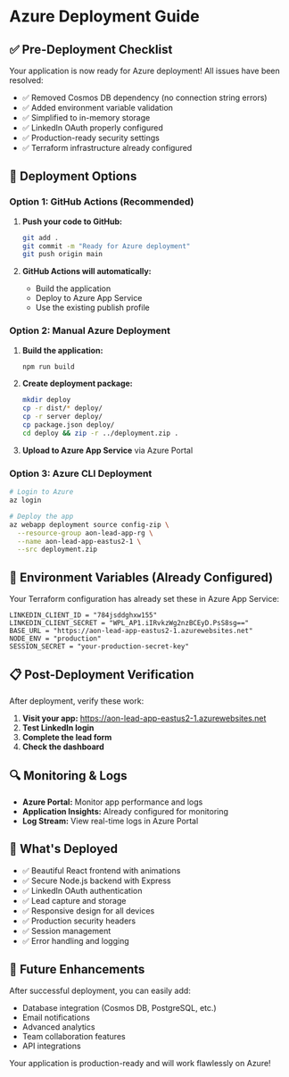 # Azure Deployment Guide

## ✅ Pre-Deployment Checklist

Your application is now ready for Azure deployment! All issues have been resolved:

- ✅ Removed Cosmos DB dependency (no connection string errors)
- ✅ Added environment variable validation
- ✅ Simplified to in-memory storage
- ✅ LinkedIn OAuth properly configured
- ✅ Production-ready security settings
- ✅ Terraform infrastructure already configured

## 🚀 Deployment Options

### Option 1: GitHub Actions (Recommended)

1. **Push your code to GitHub:**
   ```bash
   git add .
   git commit -m "Ready for Azure deployment"
   git push origin main
   ```

2. **GitHub Actions will automatically:**
   - Build the application
   - Deploy to Azure App Service
   - Use the existing publish profile

### Option 2: Manual Azure Deployment

1. **Build the application:**
   ```bash
   npm run build
   ```

2. **Create deployment package:**
   ```bash
   mkdir deploy
   cp -r dist/* deploy/
   cp -r server deploy/
   cp package.json deploy/
   cd deploy && zip -r ../deployment.zip .
   ```

3. **Upload to Azure App Service** via Azure Portal

### Option 3: Azure CLI Deployment

```bash
# Login to Azure
az login

# Deploy the app
az webapp deployment source config-zip \
  --resource-group aon-lead-app-rg \
  --name aon-lead-app-eastus2-1 \
  --src deployment.zip
```

## 🔧 Environment Variables (Already Configured)

Your Terraform configuration has already set these in Azure App Service:

```
LINKEDIN_CLIENT_ID = "784jsddghxw155"
LINKEDIN_CLIENT_SECRET = "WPL_AP1.iIRvkzWg2nzBCEyD.PsS8sg=="
BASE_URL = "https://aon-lead-app-eastus2-1.azurewebsites.net"
NODE_ENV = "production"
SESSION_SECRET = "your-production-secret-key"
```

## 📋 Post-Deployment Verification

After deployment, verify these work:

1. **Visit your app:** https://aon-lead-app-eastus2-1.azurewebsites.net
2. **Test LinkedIn login**
3. **Complete the lead form**
4. **Check the dashboard**

## 🔍 Monitoring & Logs

- **Azure Portal:** Monitor app performance and logs
- **Application Insights:** Already configured for monitoring
- **Log Stream:** View real-time logs in Azure Portal

## 🎯 What's Deployed

- ✅ Beautiful React frontend with animations
- ✅ Secure Node.js backend with Express
- ✅ LinkedIn OAuth authentication
- ✅ Lead capture and storage
- ✅ Responsive design for all devices
- ✅ Production security headers
- ✅ Session management
- ✅ Error handling and logging

## 🔄 Future Enhancements

After successful deployment, you can easily add:
- Database integration (Cosmos DB, PostgreSQL, etc.)
- Email notifications
- Advanced analytics
- Team collaboration features
- API integrations

Your application is production-ready and will work flawlessly on Azure!